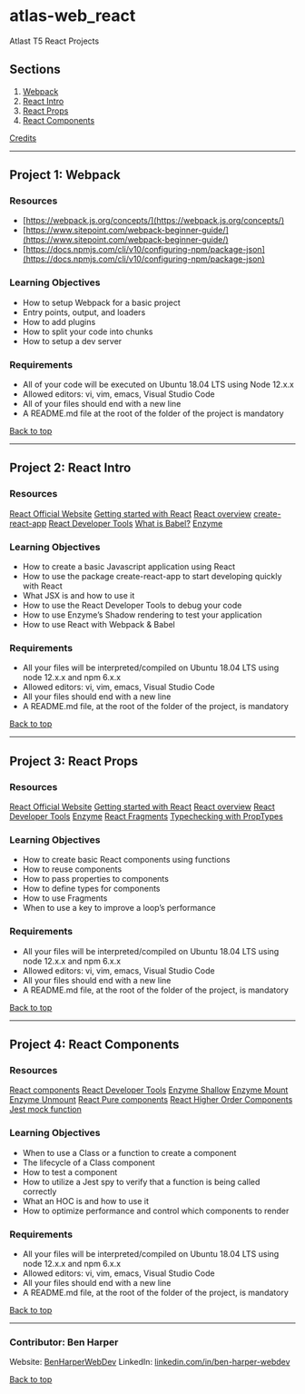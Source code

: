 # atlas-web_react
Atlast T5 React Projects

## Sections
<a name="Sections"></a>
1. [Webpack](#webpack)
2. [React Intro](#reactIntro)
3. [React Props](#reactProps)
4. [React Components](#reactComponents)

[Credits](#Credits)

__________________________________________________________________________________________________________________________________________
## Project 1: Webpack
<a name="webpack"></a>

### Resources
- [https://webpack.js.org/concepts/](https://webpack.js.org/concepts/)
- [https://www.sitepoint.com/webpack-beginner-guide/](https://www.sitepoint.com/webpack-beginner-guide/)
- [https://docs.npmjs.com/cli/v10/configuring-npm/package-json](https://docs.npmjs.com/cli/v10/configuring-npm/package-json)

### Learning Objectives
- How to setup Webpack for a basic project
- Entry points, output, and loaders
- How to add plugins
- How to split your code into chunks
- How to setup a dev server

### Requirements
- All of your code will be executed on Ubuntu 18.04 LTS using Node 12.x.x
- Allowed editors: vi, vim, emacs, Visual Studio Code
- All of your files should end with a new line
- A README.md file at the root of the folder of the project is mandatory

[Back to top](#Sections)

__________________________________________________________________________________________________________________________________________
## Project 2: React Intro
<a name="reactIntro"></a>

### Resources
[React Official Website](https://react.dev/)
[Getting started with React](https://www.taniarascia.com/getting-started-with-react/)
[React overview](https://legacy.reactjs.org/docs/getting-started.html)
[create-react-app](https://github.com/facebook/create-react-app)
[React Developer Tools](https://chromewebstore.google.com/detail/react-developer-tools/fmkadmapgofadopljbjfkapdkoienihi)
[What is Babel?](https://babeljs.io/docs/)
[Enzyme](https://enzymejs.github.io/enzyme/docs/api/shallow.html)

### Learning Objectives
- How to create a basic Javascript application using React
- How to use the package create-react-app to start developing quickly with React
- What JSX is and how to use it
- How to use the React Developer Tools to debug your code
- How to use Enzyme’s Shadow rendering to test your application
- How to use React with Webpack & Babel

### Requirements
- All your files will be interpreted/compiled on Ubuntu 18.04 LTS using node 12.x.x and npm 6.x.x
- Allowed editors: vi, vim, emacs, Visual Studio Code
- All your files should end with a new line
- A README.md file, at the root of the folder of the project, is mandatory

[Back to top](#Sections)

__________________________________________________________________________________________________________________________________________
## Project 3: React Props
<a name="reactProps"></a>

### Resources
[React Official Website](https://react.dev/)
[Getting started with React](https://www.taniarascia.com/getting-started-with-react/)
[React overview](https://react.dev/learn)
[React Developer Tools](https://chromewebstore.google.com/detail/react-developer-tools/fmkadmapgofadopljbjfkapdkoienihi)
[Enzyme](https://enzymejs.github.io/enzyme/docs/api/shallow.html)
[React Fragments](https://react.dev/reference/react/Fragment)
[Typechecking with PropTypes](https://www.npmjs.com/package/prop-types)

### Learning Objectives
- How to create basic React components using functions
- How to reuse components
- How to pass properties to components
- How to define types for components
- How to use Fragments
- When to use a key to improve a loop’s performance

### Requirements
- All your files will be interpreted/compiled on Ubuntu 18.04 LTS using node 12.x.x and npm 6.x.x
- Allowed editors: vi, vim, emacs, Visual Studio Code
- All your files should end with a new line
- A README.md file, at the root of the folder of the project, is mandatory

[Back to top](#Sections)

__________________________________________________________________________________________________________________________________________
## Project 4: React Components
<a name="reactComponents"></a>

### Resources
[React components](https://legacy.reactjs.org/docs/react-component.html)
[React Developer Tools](https://chromewebstore.google.com/detail/react-developer-tools/fmkadmapgofadopljbjfkapdkoienihi)
[Enzyme Shallow](https://enzymejs.github.io/enzyme/docs/api/shallow.html)
[Enzyme Mount](https://enzymejs.github.io/enzyme/docs/api/ReactWrapper/mount.html)
[Enzyme Unmount](https://enzymejs.github.io/enzyme/docs/api/ReactWrapper/unmount.html)
[React Pure components](https://legacy.reactjs.org/docs/react-api.html)
[React Higher Order Components](https://legacy.reactjs.org/docs/higher-order-components.html)
[Jest mock function](https://jestjs.io/docs/jest-object)

### Learning Objectives
- When to use a Class or a function to create a component
- The lifecycle of a Class component
- How to test a component
- How to utilize a Jest spy to verify that a function is being called correctly
- What an HOC is and how to use it
- How to optimize performance and control which components to render

### Requirements
- All your files will be interpreted/compiled on Ubuntu 18.04 LTS using node 12.x.x and npm 6.x.x
- Allowed editors: vi, vim, emacs, Visual Studio Code
- All your files should end with a new line
- A README.md file, at the root of the folder of the project, is mandatory

[Back to top](#Sections)

__________________________________________________________________________________________________________________________________________
<a name="Credits"></a>
### Contributor: Ben Harper
Website: [BenHarperWebDev](https://henbarper.github.io/benharperwebdev/)
LinkedIn: [linkedin.com/in/ben-harper-webdev](https://www.linkedin.com/in/ben-harper-webdev/)

[Back to top](#Sections)